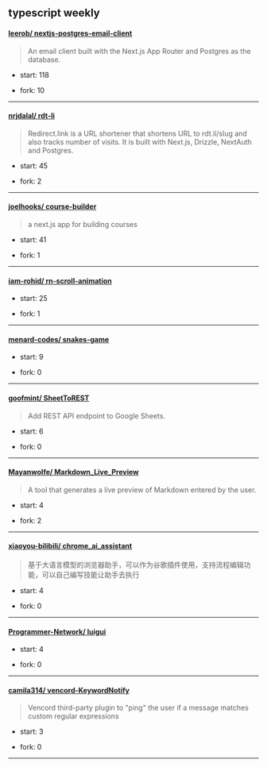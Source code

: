 ## typescript weekly

#### [leerob/ nextjs-postgres-email-client](https://github.com/leerob/nextjs-postgres-email-client)
>  An email client built with the Next.js App Router and Postgres as the database.
+ start: 118
+ fork: 10
---
#### [nrjdalal/ rdt-li](https://github.com/nrjdalal/rdt-li)
>  Redirect.link is a URL shortener that shortens URL to rdt.li/slug and also tracks number of visits. It is built with Next.js, Drizzle, NextAuth and Postgres.
+ start: 45
+ fork: 2
---
#### [joelhooks/ course-builder](https://github.com/joelhooks/course-builder)
>  a next.js app for building courses
+ start: 41
+ fork: 1
---
#### [iam-rohid/ rn-scroll-animation](https://github.com/iam-rohid/rn-scroll-animation)
>  
+ start: 25
+ fork: 1
---
#### [menard-codes/ snakes-game](https://github.com/menard-codes/snakes-game)
>  
+ start: 9
+ fork: 0
---
#### [goofmint/ SheetToREST](https://github.com/goofmint/SheetToREST)
>  Add REST API endpoint to Google Sheets.
+ start: 6
+ fork: 0
---
#### [Mayanwolfe/ Markdown_Live_Preview](https://github.com/Mayanwolfe/Markdown_Live_Preview)
>  A tool that generates a live preview of Markdown entered by the user.
+ start: 4
+ fork: 2
---
#### [xiaoyou-bilibili/ chrome_ai_assistant](https://github.com/xiaoyou-bilibili/chrome_ai_assistant)
>  基于大语言模型的浏览器助手，可以作为谷歌插件使用，支持流程编辑功能，可以自己编写技能让助手去执行
+ start: 4
+ fork: 0
---
#### [Programmer-Network/ luigui](https://github.com/Programmer-Network/luigui)
>  
+ start: 4
+ fork: 0
---
#### [camila314/ vencord-KeywordNotify](https://github.com/camila314/vencord-KeywordNotify)
>  Vencord third-party plugin to "ping" the user if a message matches custom regular expressions
+ start: 3
+ fork: 0
---